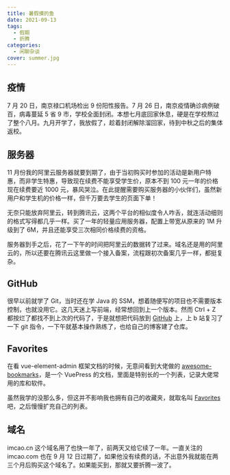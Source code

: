 ```yaml
---
title: 暑假摸的鱼
date: 2021-09-13
tags:
  - 假期
  - 折腾
categories:
  - 闲聊杂谈
cover: summer.jpg
---
```


## 疫情

7 月 20 日，南京禄口机场检出 9 份阳性报告。7 月 26 日，南京疫情确诊病例破百，病毒蔓延 5 省 9 市，学校全面封闭。本想七月底回家休息，硬是在学校熬过了整个八月。九月开学了，我放假了，趁着封闭解除溜回家，待到中秋之后的集体返校。

## 服务器

11 月份我的阿里云服务器就要到期了，由于当初购买时参加的活动是新用户特惠，而非学生特惠，导致现在续费不能享受学生价，原本不到 100 元一年的价格现在续费要近 1000 元，暴风哭泣。在此提醒需要购买服务器的小伙伴们，虽然新用户和学生机的价格一样，但千万要去学生的页面下单！

无奈只能放弃阿里云，转到腾讯云，这两个平台的相似度令人咋舌，就连活动细则的格式写得都几乎一样。买了一年的轻量应用服务器，配置上带宽从原来的 1M 升级到了 6M，并且还能享受三次相同价格续费的资格。

服务器到手之后，花了一下午的时间把阿里云的数据转了过来。域名还是用的阿里云的，所以还要在腾讯云这里做一个接入备案，流程跟初次备案几乎一样，都挺复杂。

## GitHub

很早以前就学了 Git，当时还在学 Java 的 SSM，想着随便写的项目也不需要版本控制，也就没用它。这几天迷上写前端，经常想回到上一个版本。然而 Ctrl + Z 都按烂了都找不到上次的代码了，于是就想把代码放到 [GitHub](https://github.com/ImCa0) 上，上 b 站复习了一下 git 指令，一下午就基本操作熟练了，也给自己的博客建了仓库。

## Favorites

在看 vue-element-admin 框架文档的时候，无意间看到大佬做的 [awesome-bookmarks](https://panjiachen.github.io/awesome-bookmarks/)，是一个 VuePress 的文档，里面是特别长的一个列表，记录大佬常用的库和软件。

虽然我学的没那么多，但这并不影响我也拥有自己的收藏夹，就取名叫 [Favorites](https://www.imcao.cn/favorites/) 吧，之后慢慢扩充自己的列表。

## 域名

imcao.cn 这个域名用了也快一年了，前两天又给它续了一年。一直关注的 imcao.com 也在 9 月 12 日过期了，如果他没有续费的话，不出意外我就能在两三个月后购买这个域名了。如果能买到，那就又要折腾一波了。
